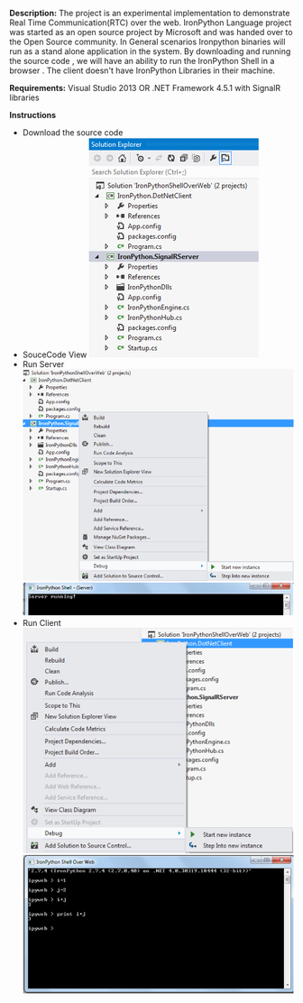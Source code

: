 **Description:**  The project is an experimental implementation to demonstrate Real Time Communication(RTC) over the web. IronPython Language project was started as an open source project by Microsoft and was handed over to the Open Source  community. In General scenarios Ironpython binaries will run as a stand alone application in the system. By downloading and running the source code , we will have an ability to run the IronPython Shell in a browser . The client doesn't have IronPython  Libraries in their machine.

**Requirements:**
Visual Studio 2013 OR .NET Framework 4.5.1 with SignalR libraries

**Instructions**

 - Download the source code
 - SouceCode View
 ![enter image description here](https://github.com/sunilpottumuttu/IronPython-Shell-SignalR/blob/master/Docs/step1.PNG) 
 - Run Server
 ![enter image description here](https://github.com/sunilpottumuttu/IronPython-Shell-SignalR/blob/master/Docs/step2.PNG) 
 ![enter image description here](https://github.com/sunilpottumuttu/IronPython-Shell-SignalR/blob/master/Docs/step3.PNG) 
 - Run Client
 ![enter image description here](https://github.com/sunilpottumuttu/IronPython-Shell-SignalR/blob/master/Docs/step4.PNG) 
 ![enter image description here](https://github.com/sunilpottumuttu/IronPython-Shell-SignalR/blob/master/Docs/step5.PNG) 